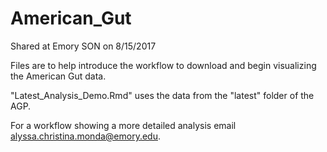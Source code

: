 # American_Gut

Shared at Emory SON on 8/15/2017

Files are to help introduce the workflow to download and begin visualizing the American Gut data. 

"Latest_Analysis_Demo.Rmd" uses the data from the "latest" folder of the AGP.
 
For a workflow showing a more detailed analysis email <alyssa.christina.monda@emory.edu>. 


